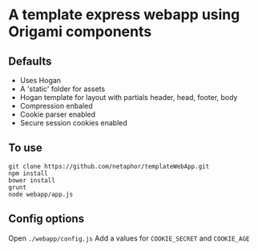 A template express webapp using Origami components
===

Defaults
---

* Uses Hogan
* A 'static' folder for assets
* Hogan template for layout with partials header, head, footer, body
* Compression enbaled
* Cookie parser enabled
* Secure session cookies enabled

To use
---

	git clone https://github.com/netaphor/templateWebApp.git
	npm install
	bower install
	grunt
	node webapp/app.js

Config options
---

Open `./webapp/config.js`
Add a values for `COOKIE_SECRET` and `COOKIE_AGE`